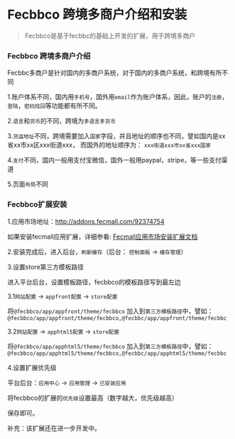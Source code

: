 Fecbbco 跨境多商户介绍和安装
==================

> Fecbbco是基于fecbbc的基础上开发的扩展，用于跨境多商户

### Fecbbco 跨境多商户介绍

Fecbbc多商户是针对国内的多商户系统，对于国内的多商户系统，和跨境有所不同

1.账户体系不同，国内用`手机号`，国外用`email`作为账户体系，因此，账户的`注册`，`登陆`，`密码找回`等功能都有所不同。

2.`语言`和`货币`的不同，跨境为`多语言多货币`

3.`货运地址`不同，跨境需要加入`国家`字段，并且地址的顺序也不同，譬如国内是xx省xx市xx区xxx街道xxx，
而国外的地址顺序为：  `xxx街道xxx市xx省xxx国家`

4.`支付`不同，国内一般用支付宝微信，国外一般用paypal，stripe，等一些支付渠道

5.页面`布局`不同


### Fecbbco扩展安装


1.应用市场地址：http://addons.fecmall.com/92374754

如果安装fecmall应用扩展，详细参看: [Fecmall应用市场安装扩展文档](http://www.fecmall.com/doc/fecshop-guide/addons/cn-2.0/guide-fecmall-addons-install.html)

2.安装完成后，进入后台，`刷新缓存`（后台： `控制面板` -> `缓存管理`）

3.设置store第三方模板路径

进入平台后台，设置模板路径，fecbbco的模板路径写到最左边

3.1`网站配置` -> `appfront配置` ->  `store配置`

将`@fecbbco/app/appfront/theme/fecbbco` 加入到`第三方模板路径`中，譬如：
`@fecbbco/app/appfront/theme/fecbbco,@fecbbc/app/appfront/theme/fecbbc`


3.2`网站配置` -> `apphtml5配置` ->  `store配置`

将`@fecbbco/app/apphtml5/theme/fecbbco` 加入到`第三方模板路径`中，譬如：
`@fecbbco/app/apphtml5/theme/fecbbco,@fecbbc/app/apphtml5/theme/fecbbc`


4.设置扩展优先级

平台后台：`应用中心` -> `应用管理` -> `已安装应用`

将fecbbco的扩展的`优先级`设置最高（数字越大，优先级越高）

保存即可。


补充：该扩展还在进一步开发中。
















